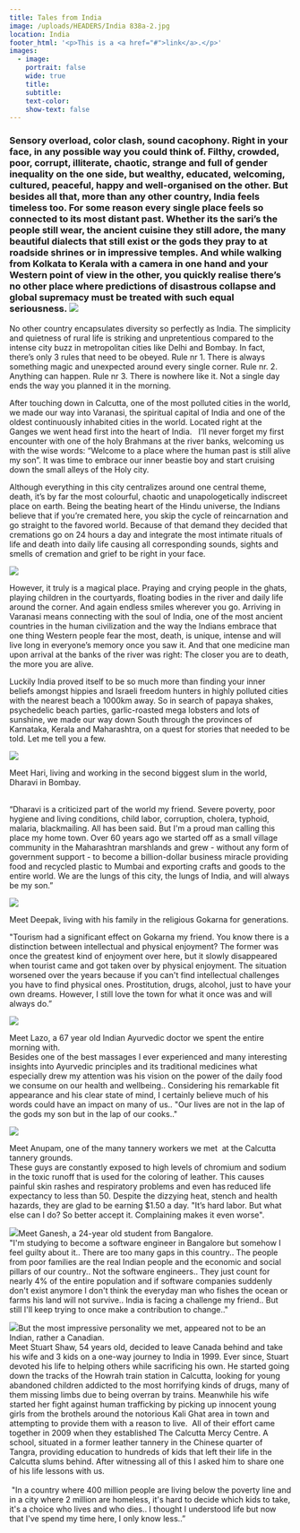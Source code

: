 ```yaml
---
title: Tales from India
image: /uploads/HEADERS/India 838a-2.jpg
location: India
footer_html: '<p>This is a <a href="#">link</a>.</p>'
images:
  - image:
    portrait: false
    wide: true
    title:
    subtitle:
    text-color:
    show-text: false
---
```



### Sensory overload, color clash, sound cacophony. Right in your face, in any possible way you could think of. Filthy, crowded, poor, corrupt, illiterate, chaotic, strange and full of gender inequality on the one side, but wealthy, educated, welcoming, cultured, peaceful, happy and well-organised on the other. But besides all that, more than any other country, India feels timeless too. For some reason every single place feels so connected to its most distant past. Whether its the sari’s the people still wear, the ancient cuisine they still adore, the many beautiful dialects that still exist or the gods they pray to at roadside shrines or in impressive temples. And while walking from Kolkata to Kerala with a camera in one hand and your Western point of view in the other, you quickly realise there’s no other place where predictions of disastrous collapse and global supremacy must be treated with such equal seriousness.&nbsp;![](/uploads/versions/india-838a-2-1---x----2048-711x---.jpg)

No other country encapsulates diversity so perfectly as India. The simplicity and quietness of rural life is striking and unpretentious compared to the intense city buzz in metropolitan cities like Delhi and Bombay. In fact, there’s only 3 rules that need to be obeyed. Rule nr 1. There is always something magic and unexpected around every single corner. Rule nr. 2. Anything can happen. Rule nr 3. There is nowhere like it. Not a single day ends the way you planned it in the morning.

After touching down in Calcutta, one of the most polluted cities in the world, we made our way into Varanasi, the spiritual capital of India and one of the oldest continuously inhabited cities in the world. Located right at the Ganges we went head first into the heart of India. &nbsp; I’ll never forget my first encounter with one of the holy Brahmans at the river banks, welcoming us with the wise words: “Welcome to a place where the human past is still alive my son”. It was time to embrace our inner beastie boy and start cruising down the small alleys of the Holy city.

Although everything in this city centralizes around one central theme, death, it’s by far the most colourful, chaotic and unapologetically indiscreet place on earth. Being the beating heart of the Hindu universe, the Indians believe that if you’re cremated here, you skip the cycle of reincarnation and go straight to the favored world. Because of that demand they decided that cremations go on 24 hours a day and integrate the most intimate rituals of life and death into daily life causing all corresponding sounds, sights and smells of cremation and grief to be right in your face. &nbsp;

![](/uploads/versions/india-394-2---x----2048-1365x---.jpg)

However, it truly is a magical place. Praying and crying people in the ghats, playing children in the courtyards, floating bodies in the river and daily life around the corner. And again endless smiles wherever you go. Arriving in Varanasi means connecting with the soul of India, one of the most ancient countries in the human civilization and the way the Indians embrace that one thing Western people fear the most, death, is unique, intense and will live long in everyone’s memory once you saw it. And that one medicine man upon arrival at the banks of the river was right: The closer you are to death, the more you are alive.

Luckily India proved itself to be so much more than finding your inner beliefs amongst hippies and Israeli freedom hunters in highly polluted cities with the nearest beach a 1000km away. So in search of papaya shakes, psychedelic beach parties, garlic-roasted mega lobsters and lots of sunshine, we made our way down South through the provinces of Karnataka, Kerala and Maharashtra, on a quest for stories that needed to be told. Let me tell you a few.&nbsp;

![](/uploads/versions/india-3272-1---x----2048-1365x---.jpg)

Meet Hari, living and working in the second biggest slum in the world, Dharavi in Bombay.&nbsp;

<br>“Dharavi is a criticized part of the world my friend. Severe poverty, poor hygiene and living conditions, child labor, corruption, cholera, typhoid, malaria, blackmailing. All has been said. But I'm a proud man calling this place my home town. Over 60 years ago we started off as a small village community in the Maharashtran marshlands and grew - without any form of government support - to become a billion-dollar business miracle providing food and recycled plastic to Mumbai and exporting crafts and goods to the entire world. We are the lungs of this city, the lungs of India, and will always be my son.”&nbsp;

![](/uploads/versions/india-2399-1---x----2048-1365x---.jpg)

Meet Deepak, living with his family in the religious Gokarna for generations.

"Tourism had a significant effect on Gokarna my friend. You know there is a distinction between intellectual and physical enjoyment? The former was once the greatest kind of enjoyment over here, but it slowly disappeared when tourist came and got taken over by physical enjoyment. The situation worsened over the years because if you can't find intellectual challenges you have to find physical ones. Prostitution, drugs, alcohol, just to have your own dreams. However, I still love the town for what it once was and will always do.”

![](/uploads/versions/india-2843-1---x----1365-2048x---.jpg)

Meet Lazo, a 67 year old Indian Ayurvedic doctor we spent the entire morning with.&nbsp;<br>Besides one of the best massages I ever experienced and many interesting insights into Ayurvedic principles and its traditional medicines what especially drew my attention was his vision on the power of the daily food we consume on our health and wellbeing.. Considering his remarkable fit appearance and his clear state of mind, I certainly believe much of his words could have an impact on many of us.. "Our lives are not in the lap of the gods my son but in the lap of our cooks.."&nbsp;

![](/uploads/versions/india-259-1---x----2048-1365x---.jpg)

Meet Anupam, one of the many tannery workers we met &nbsp;at the Calcutta tannery grounds. &nbsp;<br>These guys are constantly exposed to high levels of chromium and sodium in the toxic runoff that is used for the coloring of leather. This causes painful skin rashes and respiratory problems and even has reduced life expectancy to less than 50. Despite the dizzying heat, stench and health hazards, they are glad to be earning $1.50 a day. "It’s hard labor. But what else can I do? So better accept it. Complaining makes it even worse".

![](/uploads/versions/india-2328---x----2048-1365x---.jpg)Meet Ganesh, a 24-year old student from Bangalore.&nbsp;<br>"I'm studying to become a software engineer in Bangalore but somehow I feel guilty about it.. There are too many gaps in this country.. The people from poor families are the real Indian people and the economic and social pillars of our country.. Not the software engineers.. They just count for nearly 4% of the entire population and if software companies suddenly don't exist anymore I don't think the everyday man who fishes the ocean or farms his land will not survive.. India is facing a challenge my friend.. But still I'll keep trying to once make a contribution to change.."&nbsp;

![](/uploads/versions/india-290---x----2048-1365x---.jpg)But the most impressive personality we met, appeared not to be an Indian, rather a Canadian.&nbsp;<br>Meet Stuart Shaw, 54 years old, decided to leave Canada behind and take his wife and 3 kids on a one-way journey to India in 1999. Ever since, Stuart devoted his life to helping others while sacrificing his own. He started going down the tracks of the Howrah train station in Calcutta, looking for young abandoned children addicted to the most horrifying kinds of drugs, many of them missing limbs due to being overran by trains. Meanwhile his wife started her fight against human trafficking by picking up innocent young girls from the brothels around the notorious Kali Ghat area in town and attempting to provide them with a reason to live. &nbsp;All of their effort came together in 2009 when they established The Calcutta Mercy Centre. A school, situated in a former leather tannery in the Chinese quarter of Tangra, providing education to hundreds of kids that left their life in the Calcutta slums behind. After witnessing all of this I asked him to share one of his life lessons with us.&nbsp;<br>&nbsp;<br>&nbsp;"In a country where 400 million people are living below the poverty line and in a city where 2 million are homeless, it's hard to decide which kids to take, it's a choice who lives and who dies.. I thought I understood life but now that I've spend my time here, I only know less..”&nbsp;